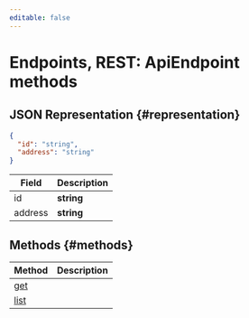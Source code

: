 ```yaml
---
editable: false
---
```


# Endpoints, REST: ApiEndpoint methods

## JSON Representation {#representation}
```json 
{
  "id": "string",
  "address": "string"
}
```
 
Field | Description
--- | ---
id | **string**
address | **string**

## Methods {#methods}
Method | Description
--- | ---
[get](get.md) | 
[list](list.md) | 